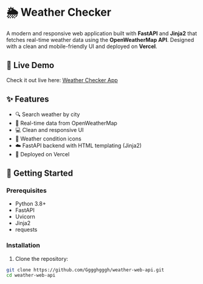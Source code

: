 # 🌦️ Weather Checker

A modern and responsive web application built with **FastAPI** and **Jinja2** that fetches real-time weather data using the **OpenWeatherMap API**. Designed with a clean and mobile-friendly UI and deployed on **Vercel**.

## 🔗 Live Demo
Check it out live here: [Weather Checker App](https://weather-web-api-git-main-christophers-projects-9ac7965f.vercel.app/)

## ✨ Features

- 🔍 Search weather by city
- 📡 Real-time data from OpenWeatherMap
- 💻 Clean and responsive UI
- 🧭 Weather condition icons
- ☁️ FastAPI backend with HTML templating (Jinja2)
- 🚀 Deployed on Vercel

## 🚀 Getting Started

### Prerequisites

- Python 3.8+
- FastAPI
- Uvicorn
- Jinja2
- requests

### Installation

1. Clone the repository:

```bash
git clone https://github.com/Gggghgggh/weather-web-api.git
cd weather-web-api
